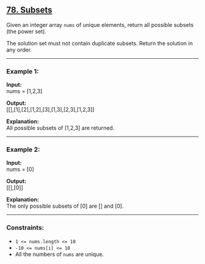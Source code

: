 ## [78. Subsets](https://leetcode.com/problems/subsets/)

Given an integer array `nums` of unique elements, return all possible subsets (the power set).  

The solution set must not contain duplicate subsets. Return the solution in any order.  

---

### Example 1:
**Input:**  
nums = [1,2,3]  

**Output:**  
[[],[1],[2],[1,2],[3],[1,3],[2,3],[1,2,3]]  

**Explanation:**  
All possible subsets of [1,2,3] are returned.  

---

### Example 2:
**Input:**  
nums = [0]  

**Output:**  
[[],[0]]  

**Explanation:**  
The only possible subsets of [0] are [] and [0].  

---

### Constraints:
- `1 <= nums.length <= 10`  
- `-10 <= nums[i] <= 10`  
- All the numbers of `nums` are unique.  
